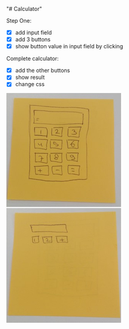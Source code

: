 "# Calculator" 

Step One:
- [x] add input field
- [x] add 3 buttons
- [x] show button value in input field by clicking

Complete calculator:
- [x] add the other buttons
- [x] show result
- [x] change css

![Calculator](Calculator.jpg)
![Calculator_Step1](Calculator_Step1.jpg)
